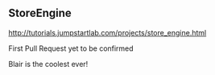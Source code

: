 ## StoreEngine

http://tutorials.jumpstartlab.com/projects/store_engine.html

First Pull Request yet to be confirmed

Blair is the coolest ever!
